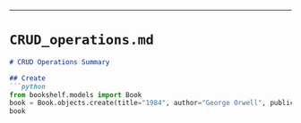 
---

#  `CRUD_operations.md`

```md
# CRUD Operations Summary

## Create
```python
from bookshelf.models import Book
book = Book.objects.create(title="1984", author="George Orwell", publication_year=1949)
book
